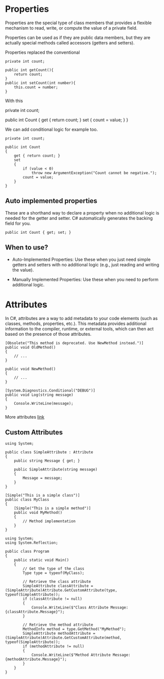 # Properties

Properties are the special type of class members that provides a flexible mechanism to read, write, or compute the value of a private field.

Properties can be used as if they are public data members, but they are actually special methods called accessors (getters and setters).

Properties replaced the conventional 

```
private int count;

public int getCount(){
    return count;
}
public int setCount(int number){
    this.count = number;
}
```

With this

private int count;

public int Count
{
    get { return count; }
    set { count = value; }
}

We can add conditional logic for example too.

```
private int count;

public int Count
{
    get { return count; }
    set
    {
        if (value < 0) 
            throw new ArgumentException("Count cannot be negative.");
        count = value;
    }
}
```

## Auto implemented properties

These are a shorthand way to declare a property when no additional logic is needed for the getter and setter. C# automatically generates the backing field for you.

```
public int Count { get; set; }
```
## When to use?

- Auto-Implemented Properties: Use these when you just need simple getters and setters with no additional logic (e.g., just reading and writing the value).

- Manually Implemented Properties: Use these when you need to perform additional logic.

# Attributes

In C#, attributes are a way to add metadata to your code elements (such as classes, methods, properties, etc.). This metadata provides additional information to the compiler, runtime, or external tools, which can then act based on the presence of those attributes.

```
[Obsolete("This method is deprecated. Use NewMethod instead.")]
public void OldMethod()
{
    // ...
}

public void NewMethod()
{
    // ...
}
```
```
[System.Diagnostics.Conditional("DEBUG")]
public void Log(string message)
{
    Console.WriteLine(message);
}
```

More attributes [link](https://juvenile-longship-fbf.notion.site/Attributes-39c1ad11aa7443ed837463bfe7e9fd6c)
## Custom Attributes

```
using System;

public class SimpleAttribute : Attribute
{
    public string Message { get; }

    public SimpleAttribute(string message)
    {
        Message = message;
    }
}
```

```
[Simple("This is a simple class")]
public class MyClass
{
    [Simple("This is a simple method")]
    public void MyMethod()
    {
        // Method implementation
    }
}
```
```
using System;
using System.Reflection;

public class Program
{
    public static void Main()
    {
        // Get the type of the class
        Type type = typeof(MyClass);

        // Retrieve the class attribute
        SimpleAttribute classAttribute = (SimpleAttribute)Attribute.GetCustomAttribute(type, typeof(SimpleAttribute));
        if (classAttribute != null)
        {
            Console.WriteLine($"Class Attribute Message: {classAttribute.Message}");
        }

        // Retrieve the method attribute
        MethodInfo method = type.GetMethod("MyMethod");
        SimpleAttribute methodAttribute = (SimpleAttribute)Attribute.GetCustomAttribute(method, typeof(SimpleAttribute));
        if (methodAttribute != null)
        {
            Console.WriteLine($"Method Attribute Message: {methodAttribute.Message}");
        }
    }
}
```
